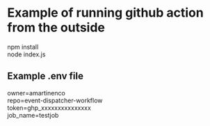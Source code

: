 # Example of running github action from the outside

npm install<br />
node index.js

## Example .env file
owner=amartinenco<br />
repo=event-dispatcher-workflow<br />
token=ghp_xxxxxxxxxxxxxxx<br />
job_name=testjob<br />
